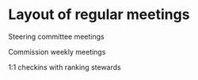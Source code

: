 # Layout of regular meetings

Steering committee meetings

Commission weekly meetings

1:1 checkins with ranking stewards